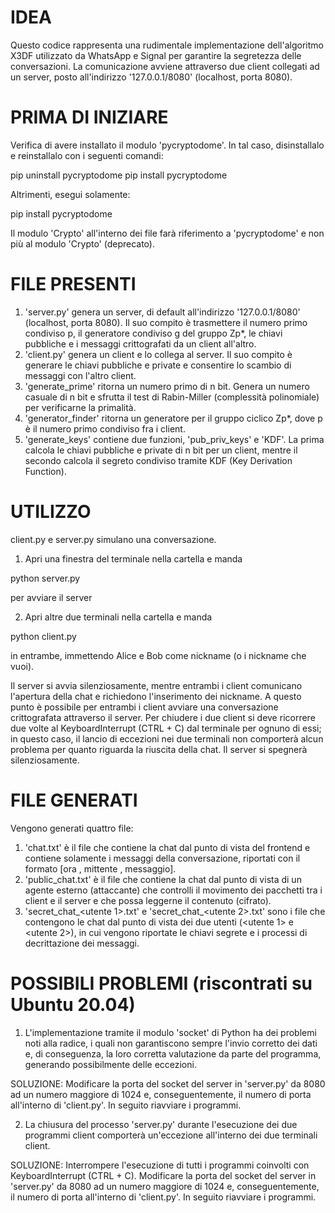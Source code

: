 
# IDEA

Questo codice rappresenta una rudimentale implementazione dell'algoritmo X3DF utilizzato da WhatsApp e Signal per garantire la segretezza delle conversazioni. La comunicazione avviene attraverso due client collegati ad un server, posto all'indirizzo '127.0.0.1/8080' (localhost, porta 8080). 

# PRIMA DI INIZIARE

Verifica di avere installato il modulo 'pycryptodome'. In tal caso, disinstallalo e reinstallalo con i seguenti comandi:

pip uninstall pycryptodome
pip install pycryptodome

Altrimenti, esegui solamente:

pip install pycryptodome

Il modulo 'Crypto' all'interno dei file farà riferimento a 'pycryptodome' e non più al modulo 'Crypto' (deprecato).
# FILE PRESENTI

1) 'server.py' genera un server, di default all'indirizzo '127.0.0.1/8080' (localhost, porta 8080). Il suo compito è trasmettere il numero primo condiviso p, il generatore condiviso g del gruppo Zp*, le chiavi pubbliche e i messaggi crittografati da un client all'altro.
2) 'client.py' genera un client e lo collega al server. Il suo compito è generare le chiavi pubbliche e private e consentire lo scambio di messaggi con l'altro client.
3) 'generate_prime' ritorna un numero primo di n bit. Genera un numero casuale di n bit e sfrutta il test di Rabin-Miller (complessità polinomiale) per verificarne la primalità.
5) 'generator_finder' ritorna un generatore per il gruppo ciclico Zp*, dove p è il numero primo condiviso fra i client.
6) 'generate_keys' contiene due funzioni, 'pub_priv_keys' e 'KDF'. La prima calcola le chiavi pubbliche e private di n bit per un client, mentre il secondo calcola il segreto condiviso tramite KDF (Key Derivation Function).

# UTILIZZO

client.py e server.py simulano una conversazione.

1) Apri una finestra del terminale nella cartella e manda 

python server.py

per avviare il server

2) Apri altre due terminali nella cartella e manda

python client.py

in entrambe, immettendo Alice e Bob come nickname (o i nickname che vuoi).

Il server si avvia silenziosamente, mentre entrambi i client comunicano l'apertura della chat e richiedono l'inserimento dei nickname.
A questo punto è possibile per entrambi i client avviare una conversazione crittografata attraverso il server.
Per chiudere i due client si deve ricorrere due volte al KeyboardInterrupt (CTRL + C) dal terminale per ognuno di essi; in questo caso, il lancio di eccezioni nei due terminali non comporterà alcun problema per quanto riguarda la riuscita della chat.
Il server si spegnerà silenziosamente.

# FILE GENERATI

Vengono generati quattro file:

1) 'chat.txt' è il file che contiene la chat dal punto di vista del frontend e contiene solamente i messaggi della conversazione, riportati con il formato [ora , mittente , messaggio].
2) 'public_chat.txt' è il file che contiene la chat dal punto di vista di un agente esterno (attaccante) che controlli il movimento dei pacchetti tra i client e il server e che possa leggerne il contenuto (cifrato).
3) 'secret_chat_<utente 1>.txt' e 'secret_chat_<utente 2>.txt' sono i file che contengono le chat dal punto di vista dei due utenti (<utente 1> e <utente 2>), in cui vengono riportate le chiavi segrete e i processi di decrittazione dei messaggi. 

# POSSIBILI PROBLEMI (riscontrati su Ubuntu 20.04)

1) L'implementazione tramite il modulo 'socket' di Python ha dei problemi noti alla radice, i quali non garantiscono sempre l'invio corretto dei dati e, di conseguenza, la loro corretta valutazione da parte del programma, generando possibilmente delle eccezioni.

SOLUZIONE: Modificare la porta del socket del server in 'server.py' da 8080 ad un numero maggiore di 1024 e, conseguentemente, il numero di porta all'interno di 'client.py'. In seguito riavviare i programmi.

2) La chiusura del processo 'server.py' durante l'esecuzione dei due programmi client comporterà un'eccezione all'interno dei due terminali client. 

SOLUZIONE: Interrompere l'esecuzione di tutti i programmi coinvolti con KeyboardInterrupt (CTRL + C). Modificare la porta del socket del server in 'server.py' da 8080 ad un numero maggiore di 1024 e, conseguentemente, il numero di porta all'interno di 'client.py'. In seguito riavviare i programmi.



